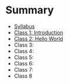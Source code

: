 # Summary

* [Syllabus](README.md)
* [Class 1: Introduction](chapter1.md)
* [Class 2: Hello World](chapter2.md)
* Class 3:
* Class 4:
* Class 5:
* Class 6:
* Class 7:
* Class 8

